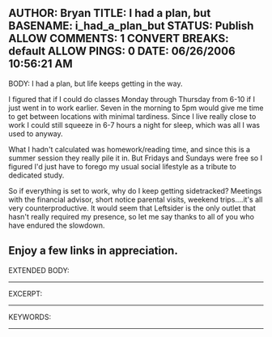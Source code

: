 AUTHOR: Bryan
TITLE: I had a plan, but
BASENAME: i_had_a_plan_but
STATUS: Publish
ALLOW COMMENTS: 1
CONVERT BREAKS: __default__
ALLOW PINGS: 0
DATE: 06/26/2006 10:56:21 AM
-----
BODY:
I had a plan, but life keeps getting in the way.

I figured that if I could do classes Monday through Thursday  from 6-10 if I just went in to work earlier. Seven in the morning to 5pm would give me time to get between locations with minimal tardiness. Since I live really close to work I could still squeeze in 6-7 hours a night for sleep, which was all I was used to anyway.

What I hadn't calculated was homework/reading time, and since this is a summer session they really pile it in. But Fridays and Sundays were free so I figured I'd just have to forego my usual social lifestyle as a tribute to dedicated study. 

So if everything is set to work, why do I keep getting sidetracked? Meetings with the financial advisor, short notice parental visits, weekend trips....it's all very counterproductive. It would seem that Leftsider is the only outlet that hasn't really required my presence, so let me say thanks to all of you who have endured the slowdown. 

Enjoy a few links in appreciation.
-----
EXTENDED BODY:

-----
EXCERPT:

-----
KEYWORDS:

-----


